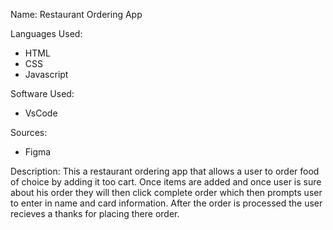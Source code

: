 Name: Restaurant Ordering App

Languages Used:
- HTML
- CSS
- Javascript


Software Used:
- VsCode

Sources:
- Figma
  

Description: This a restaurant ordering app that allows a user to order food of choice by adding it too cart. Once items are added and once user is sure about his order they will then click complete order which then prompts user to enter in name and card information. After the order is processed the user recieves a thanks for placing there order.
